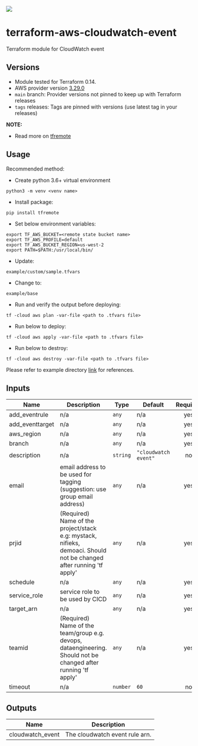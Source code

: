 [![](https://img.shields.io/badge/license-Apache%202-blue.svg)](https://www.apache.org/licenses/LICENSE-2.0)
# terraform-aws-cloudwatch-event
Terraform module for CloudWatch event

## Versions

- Module tested for Terraform 0.14.
- AWS provider version [3.29.0](https://registry.terraform.io/providers/hashicorp/aws/latest)
- `main` branch: Provider versions not pinned to keep up with Terraform releases
- `tags` releases: Tags are pinned with versions (use latest tag in your releases)

**NOTE:** 

- Read more on [tfremote](https://github.com/tomarv2/tfremote)

## Usage

Recommended method:

- Create python 3.6+ virtual environment 
```
python3 -m venv <venv name>
```

- Install package:
```
pip install tfremote
```

- Set below environment variables:
```
export TF_AWS_BUCKET=<remote state bucket name>
export TF_AWS_PROFILE=default
export TF_AWS_BUCKET_REGION=us-west-2
export PATH=$PATH:/usr/local/bin/
```  

- Update:
```
example/custom/sample.tfvars
```

- Change to: 
```
example/base
``` 

- Run and verify the output before deploying:
```
tf -cloud aws plan -var-file <path to .tfvars file>
```

- Run below to deploy:
```
tf -cloud aws apply -var-file <path to .tfvars file>
```

- Run below to destroy:
```
tf -cloud aws destroy -var-file <path to .tfvars file>
```

Please refer to example directory [link](example/README.md) for references.


## Inputs

| Name | Description | Type | Default | Required |
|------|-------------|------|---------|:--------:|
| add\_eventrule | n/a | `any` | n/a | yes |
| add\_eventtarget | n/a | `any` | n/a | yes |
| aws\_region | n/a | `any` | n/a | yes |
| branch | n/a | `any` | n/a | yes |
| description | n/a | `string` | `"cloudwatch event"` | no |
| email | email address to be used for tagging (suggestion: use group email address) | `any` | n/a | yes |
| prjid | (Required) Name of the project/stack e.g: mystack, nifieks, demoaci. Should not be changed after running 'tf apply' | `any` | n/a | yes |
| schedule | n/a | `any` | n/a | yes |
| service\_role | service role to be used by CICD | `any` | n/a | yes |
| target\_arn | n/a | `any` | n/a | yes |
| teamid | (Required) Name of the team/group e.g. devops, dataengineering. Should not be changed after running 'tf apply' | `any` | n/a | yes |
| timeout | n/a | `number` | `60` | no |

## Outputs

| Name | Description |
|------|-------------|
| cloudwatch\_event | The cloudwatch event rule arn. |

